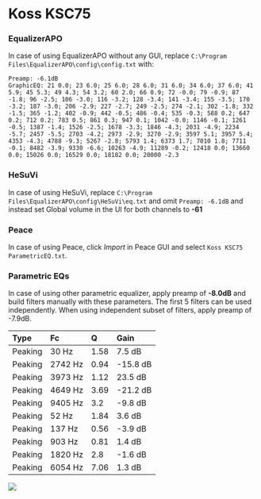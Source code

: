 # Koss KSC75

### EqualizerAPO
In case of using EqualizerAPO without any GUI, replace `C:\Program Files\EqualizerAPO\config\config.txt`
with:
```
Preamp: -6.1dB
GraphicEQ: 21 0.0; 23 6.0; 25 6.0; 28 6.0; 31 6.0; 34 6.0; 37 6.0; 41 5.9; 45 5.3; 49 4.3; 54 3.2; 60 2.0; 66 0.9; 72 -0.0; 79 -0.9; 87 -1.8; 96 -2.5; 106 -3.0; 116 -3.2; 128 -3.4; 141 -3.4; 155 -3.5; 170 -3.2; 187 -3.0; 206 -2.9; 227 -2.7; 249 -2.5; 274 -2.1; 302 -1.8; 332 -1.5; 365 -1.2; 402 -0.9; 442 -0.5; 486 -0.4; 535 -0.3; 588 0.2; 647 0.2; 712 0.2; 783 0.5; 861 0.3; 947 0.1; 1042 -0.0; 1146 -0.1; 1261 -0.5; 1387 -1.4; 1526 -2.5; 1678 -3.3; 1846 -4.3; 2031 -4.9; 2234 -5.7; 2457 -5.5; 2703 -4.2; 2973 -2.9; 3270 -2.9; 3597 5.1; 3957 5.4; 4353 -4.3; 4788 -9.3; 5267 -2.8; 5793 1.4; 6373 1.7; 7010 1.8; 7711 -0.1; 8482 -3.9; 9330 -6.6; 10263 -4.9; 11289 -0.2; 12418 0.0; 13660 0.0; 15026 0.0; 16529 0.0; 18182 0.0; 20000 -2.3
```

### HeSuVi
In case of using HeSuVi, replace `C:\Program Files\EqualizerAPO\config\HeSuVi\eq.txt` and omit `Preamp:
-6.1dB` and instead set Global volume in the UI for both channels to **-61**

### Peace
In case of using Peace, click *Import* in Peace GUI and select `Koss KSC75 ParametricEQ.txt`.

### Parametric EQs
In case of using other parametric equalizer, apply preamp of **-8.0dB** and build filters manually
with these parameters. The first 5 filters can be used independently.
When using independent subset of filters, apply preamp of -7.9dB.

| Type    | Fc      |    Q | Gain     |
|:--------|:--------|:-----|:---------|
| Peaking | 30 Hz   | 1.58 | 7.5 dB   |
| Peaking | 2742 Hz | 0.94 | -15.8 dB |
| Peaking | 3973 Hz | 1.12 | 23.5 dB  |
| Peaking | 4649 Hz | 3.69 | -21.2 dB |
| Peaking | 9405 Hz | 3.2  | -9.8 dB  |
| Peaking | 52 Hz   | 1.84 | 3.6 dB   |
| Peaking | 137 Hz  | 0.56 | -3.9 dB  |
| Peaking | 903 Hz  | 0.81 | 1.4 dB   |
| Peaking | 1820 Hz | 2.8  | -1.6 dB  |
| Peaking | 6054 Hz | 7.06 | 1.3 dB   |

![](https://raw.githubusercontent.com/jaakkopasanen/AutoEq/master/results/innerfidelity/sbaf-serious/Koss%20KSC75/Koss%20KSC75.png)
